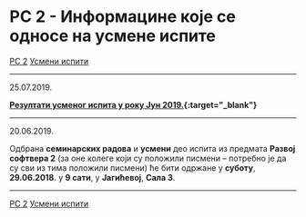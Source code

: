 # РС 2 - Информацине које се односе на усмене испите

[РС 2](../../README.md) [Усмени испити](../README.md)

---

25.07.2019.

**[Резултати усменог испита у року Јун 2019.](2019.06.29-RS2.pdf){:target="_blank"}**

---

20.06.2019.

Одбрана **семинарских радова** и **усмени** део испита из предмата **Развој софтвера 2** (за оне колеге који су положили писмени – потребно је да су сви из тима положили писмени) ће бити одржане у **суботу**, **29.06.2018**. у **9 сати**, у **Јагићевој**, **Сала 3**.

---

[РС 2](../../README.md) [Усмени испити](../README.md)
